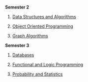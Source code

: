 __Semester 2__

1. [Data Structures and Algorithms](https://github.com/ScortarIrina/CS-UBB/tree/main/DSA)

2. [Object Oriented Programming](https://github.com/ScortarIrina/CS-UBB/tree/main/OOP)

3. [Graph Algorithms](https://github.com/ScortarIrina/CS-UBB/tree/main/GraphAlgo)


__Semester 3__

1. [Databases](https://github.com/ScortarIrina/CS-UBB/tree/main/Databases)

2. [Functional and Logic Programming](https://github.com/ScortarIrina/CS-UBB/tree/main/Functional%20and%20Logic%20Programming)

3. [Probability and Statistics](https://github.com/ScortarIrina/CS-UBB/tree/main/Probability%20and%20Statistics)
